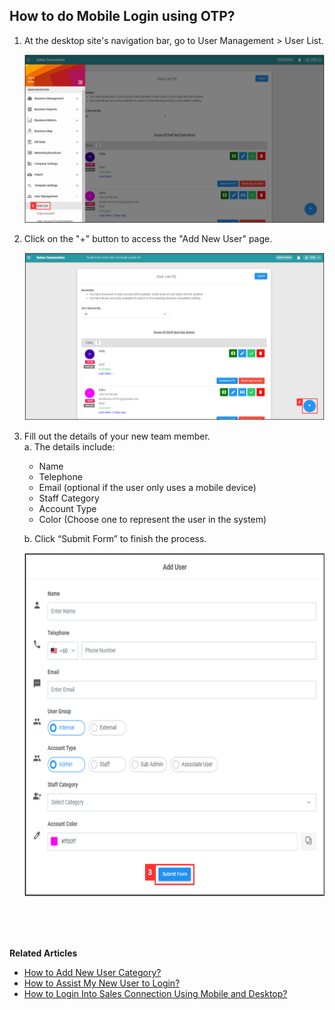 ## How to do Mobile Login using OTP?
    
1. At the desktop site's navigation bar, go to User Management > User List.

   <p align="center">
      <img src="img/User_List_Sidebar.png" alt="User List Sidebar">
   </p>

2. Click on the "+" button to access the "Add New User" page.

   <p align="center">
      <img src="img/Add_User_Button.png" alt="Add User Button">
   </p>

3. Fill out the details of your new team member.<br>
   a. The details include:<br>
      - Name<br>
      - Telephone<br>
      - Email (optional if the user only uses a mobile device)<br>
      - Staff Category<br>
      - Account Type<br>
      - Color (Choose one to represent the user in the system)<br>
        
   b. Click “Submit Form” to finish the process.<br>

   <p align="center">
      <img src="img/Add_New_User.png" alt="Add New User" width="650" height="550">
   </p>
   <br><br><br>

**Related Articles**<br>
- [How to Add New User Category?](Add_New_User_Category.md)
- [How to Assist My New User to Login?](New_User_Login.md)
- [How to Login Into Sales Connection Using Mobile and Desktop?](Login.md)

